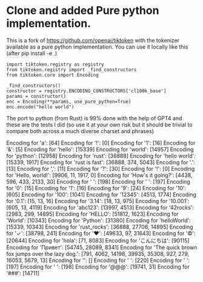 # Clone and added Pure python implementation.

This is a fork of https://github.com/openai/tiktoken with the tokenizer available as a pure python implementation. 
You can use it locally like this (after pip install -e .) 

```
import tiktoken.registry as registry
from tiktoken.registry import _find_constructors
from tiktoken.core import Encoding

_find_constructors()
constructor = registry.ENCODING_CONSTRUCTORS['cl100k_base']
params = constructor()
enc = Encoding(**params, use_pure_python=True)
enc.encode("hello world")
```

The port to python (from Rust) is 99% done with the help of GPT4 and these are the tests I did
(so use it at your own risk but it should be trivial to compare both across a much diverse charset and
phrases)

Encoding for 'a': [64]
Encoding for '!': [0]
Encoding for '1': [16]
Encoding for '&': [5]
Encoding for 'hello': [15339]
Encoding for 'world': [14957]
Encoding for 'python': [12958]
Encoding for 'rust': [36888]
Encoding for 'hello world': [15339, 1917]
Encoding for 'rust is fast': [36888, 374, 5043]
Encoding for '.': [13]
Encoding for ',': [11]
Encoding for '?': [30]
Encoding for '!': [0]
Encoding for 'Hello, world!': [9906, 11, 1917, 0]
Encoding for 'How's it going?': [4438, 596, 433, 2133, 30]
Encoding for '
': [198]
Encoding for '	': [197]
Encoding for '0': [15]
Encoding for '1': [16]
Encoding for '9': [24]
Encoding for '10': [605]
Encoding for '100': [1041]
Encoding for '12345': [4513, 1774]
Encoding for '0.1': [15, 13, 16]
Encoding for '3.14': [18, 13, 975]
Encoding for '10.001': [605, 13, 4119]
Encoding for 'abc123': [13997, 4513]
Encoding for '42rocks': [2983, 299, 14895]
Encoding for 'HELLO': [51812, 1623]
Encoding for 'World': [10343]
Encoding for 'Python': [31380]
Encoding for 'helloWorld': [15339, 10343]
Encoding for 'rust_rocks': [36888, 27706, 14895]
Encoding for '✓': [38798, 241]
Encoding for '❤️': [49633, 97, 31643]
Encoding for '©': [20644]
Encoding for 'hola': [71, 8083]
Encoding for 'こんにちは': [90115]
Encoding for 'Привет': [54745, 28089, 8341]
Encoding for 'The quick brown fox jumps over the lazy dog.': [791, 4062, 14198, 39935, 35308, 927, 279, 16053, 5679, 13]
Encoding for '': []
Encoding for ' ': [220]
Encoding for '	': [197]
Encoding for '
': [198]
Encoding for '@@@': [19741, 31]
Encoding for '###': [14711]



